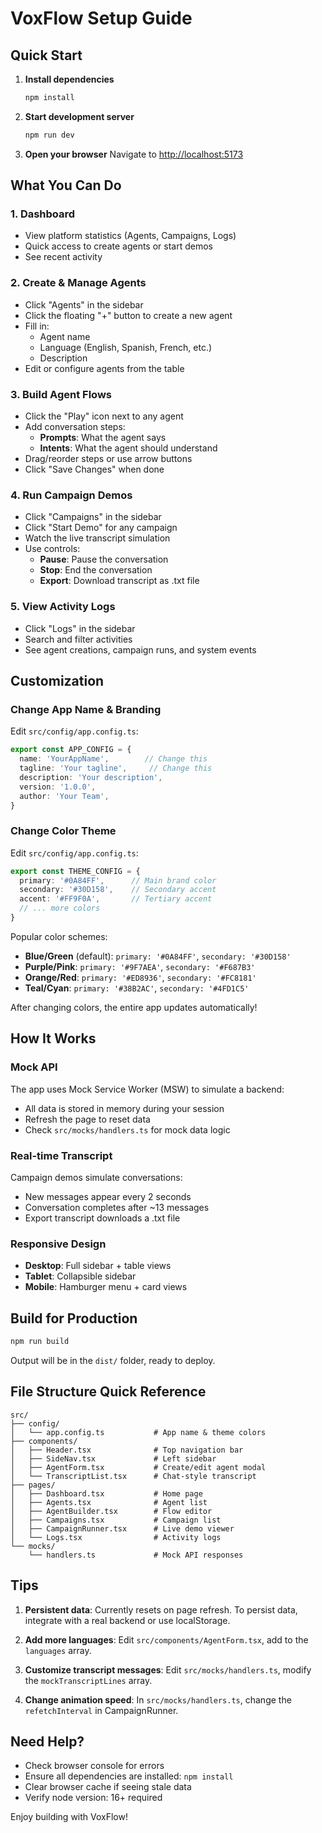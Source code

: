 # VoxFlow Setup Guide

## Quick Start

1. **Install dependencies**
   ```bash
   npm install
   ```

2. **Start development server**
   ```bash
   npm run dev
   ```

3. **Open your browser**
   Navigate to [http://localhost:5173](http://localhost:5173)

## What You Can Do

### 1. Dashboard
- View platform statistics (Agents, Campaigns, Logs)
- Quick access to create agents or start demos
- See recent activity

### 2. Create & Manage Agents
- Click "Agents" in the sidebar
- Click the floating "+" button to create a new agent
- Fill in:
  - Agent name
  - Language (English, Spanish, French, etc.)
  - Description
- Edit or configure agents from the table

### 3. Build Agent Flows
- Click the "Play" icon next to any agent
- Add conversation steps:
  - **Prompts**: What the agent says
  - **Intents**: What the agent should understand
- Drag/reorder steps or use arrow buttons
- Click "Save Changes" when done

### 4. Run Campaign Demos
- Click "Campaigns" in the sidebar
- Click "Start Demo" for any campaign
- Watch the live transcript simulation
- Use controls:
  - **Pause**: Pause the conversation
  - **Stop**: End the conversation
  - **Export**: Download transcript as .txt file

### 5. View Activity Logs
- Click "Logs" in the sidebar
- Search and filter activities
- See agent creations, campaign runs, and system events

## Customization

### Change App Name & Branding

Edit `src/config/app.config.ts`:

```typescript
export const APP_CONFIG = {
  name: 'YourAppName',        // Change this
  tagline: 'Your tagline',     // Change this
  description: 'Your description',
  version: '1.0.0',
  author: 'Your Team',
}
```

### Change Color Theme

Edit `src/config/app.config.ts`:

```typescript
export const THEME_CONFIG = {
  primary: '#0A84FF',      // Main brand color
  secondary: '#30D158',    // Secondary accent
  accent: '#FF9F0A',       // Tertiary accent
  // ... more colors
}
```

Popular color schemes:
- **Blue/Green** (default): `primary: '#0A84FF'`, `secondary: '#30D158'`
- **Purple/Pink**: `primary: '#9F7AEA'`, `secondary: '#F687B3'`
- **Orange/Red**: `primary: '#ED8936'`, `secondary: '#FC8181'`
- **Teal/Cyan**: `primary: '#38B2AC'`, `secondary: '#4FD1C5'`

After changing colors, the entire app updates automatically!

## How It Works

### Mock API
The app uses Mock Service Worker (MSW) to simulate a backend:
- All data is stored in memory during your session
- Refresh the page to reset data
- Check `src/mocks/handlers.ts` for mock data logic

### Real-time Transcript
Campaign demos simulate conversations:
- New messages appear every 2 seconds
- Conversation completes after ~13 messages
- Export transcript downloads a .txt file

### Responsive Design
- **Desktop**: Full sidebar + table views
- **Tablet**: Collapsible sidebar
- **Mobile**: Hamburger menu + card views

## Build for Production

```bash
npm run build
```

Output will be in the `dist/` folder, ready to deploy.

## File Structure Quick Reference

```
src/
├── config/
│   └── app.config.ts           # App name & theme colors
├── components/
│   ├── Header.tsx              # Top navigation bar
│   ├── SideNav.tsx             # Left sidebar
│   ├── AgentForm.tsx           # Create/edit agent modal
│   └── TranscriptList.tsx      # Chat-style transcript
├── pages/
│   ├── Dashboard.tsx           # Home page
│   ├── Agents.tsx              # Agent list
│   ├── AgentBuilder.tsx        # Flow editor
│   ├── Campaigns.tsx           # Campaign list
│   ├── CampaignRunner.tsx      # Live demo viewer
│   └── Logs.tsx                # Activity logs
└── mocks/
    └── handlers.ts             # Mock API responses
```

## Tips

1. **Persistent data**: Currently resets on page refresh. To persist data, integrate with a real backend or use localStorage.

2. **Add more languages**: Edit `src/components/AgentForm.tsx`, add to the `languages` array.

3. **Customize transcript messages**: Edit `src/mocks/handlers.ts`, modify the `mockTranscriptLines` array.

4. **Change animation speed**: In `src/mocks/handlers.ts`, change the `refetchInterval` in CampaignRunner.

## Need Help?

- Check browser console for errors
- Ensure all dependencies are installed: `npm install`
- Clear browser cache if seeing stale data
- Verify node version: 16+ required

Enjoy building with VoxFlow!
